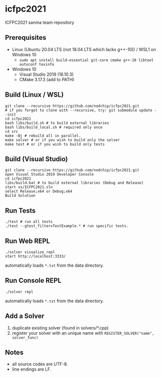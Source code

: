 # icfpc2021
ICFPC2021 sanma team repository

## Prerequisites

* Linux (Ubuntu 20.04 LTS (not 18.04 LTS which lacks g++-10)) / WSL1 on Windows 10
  * `sudo apt install build-essential git-core cmake g++-10 libtool autoconf texinfo`
* Windows 10
  * Visual Studio 2019 (16.10.3)
  * CMake 3.17.3 (add to PATH)

## Build (Linux / WSL)

```
git clone --recursive https://github.com/nodchip/icfpc2021.git
# if you forgot to clone with --recursive, try: git submodule update --init
cd icfpc2021
bash libs/build.sh # to build external libraries
bash libs/build_local.sh # required only once
cd src
make -Bj # rebuild all in parallel.
make solver # or if you wish to build only the solver
make test # or if you wish to build only tests
```

## Build (Visual Studio)

```
git clone --recursive https://github.com/nodchip/icfpc2021.git
open Visual Studio 2019 Developer Console
cd icfpc2021
libs/build.bat # to build external libraries (Debug and Release)
start vs/ICFPC2021.sln
select Release;x64 or Debug;x64
Build Solution
```

## Run Tests

```
./test # run all tests
./test --gtest_filter=TestExample.* # run specific tests.
```

## Run Web REPL

```
./solver visualize_repl
start http://localhost:3333/
```

automatically loads `*.txt` from the data directory.

## Run Console REPL

```
./solver repl
```

automatically loads `*.txt` from the data directory.

## Add a Solver

1. duplicate existing solver (found in solvers/*.cpp)
2. register your solver with an unique name with `REGISTER_SOLVER("name", solver_func)`

## Notes

* all source codes are UTF-8.
* line endings are LF.
